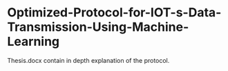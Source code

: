 # Optimized-Protocol-for-IOT-s-Data-Transmission-Using-Machine-Learning

Thesis.docx contain in depth explanation of the protocol.
